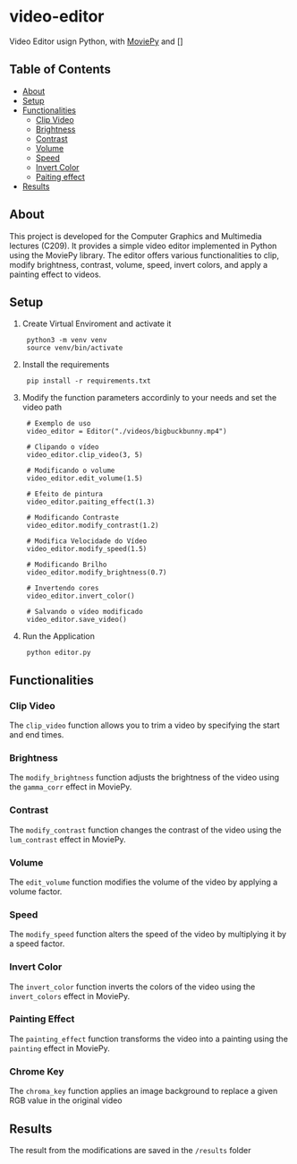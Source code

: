 # video-editor
Video Editor usign Python, with [MoviePy](https://zulko.github.io/moviepy/index.html) and []

## Table of Contents
- [About](#about)
- [Setup](#setup)
- [Functionalities](#functionalities)
  - [Clip Video](#clip-video)
  - [Brightness](#brightness)
  - [Contrast](#contrast)
  - [Volume](#volume)
  - [Speed](#speed)
  - [Invert Color](#invert-color)
  - [Paiting effect](#paiting-effect)
- [Results](#results)

## About
This project is developed for the Computer Graphics and Multimedia lectures (C209). It provides a simple video editor implemented in Python using the MoviePy library. The editor offers various functionalities to clip, modify brightness, contrast, volume, speed, invert colors, and apply a painting effect to videos.


## Setup
1. Create Virtual Enviroment and activate it

        python3 -m venv venv
        source venv/bin/activate

2. Install the requirements

        pip install -r requirements.txt

3. Modify the function parameters accordinly to your needs and set the video path

        # Exemplo de uso
        video_editor = Editor("./videos/bigbuckbunny.mp4")

        # Clipando o vídeo
        video_editor.clip_video(3, 5)

        # Modificando o volume
        video_editor.edit_volume(1.5)

        # Efeito de pintura
        video_editor.paiting_effect(1.3)

        # Modificando Contraste
        video_editor.modify_contrast(1.2)

        # Modifica Velocidade do Vídeo
        video_editor.modify_speed(1.5)

        # Modificando Brilho
        video_editor.modify_brightness(0.7)

        # Invertendo cores
        video_editor.invert_color()

        # Salvando o vídeo modificado
        video_editor.save_video()

4. Run the Application

        python editor.py

## Functionalities
### Clip Video
The `clip_video` function allows you to trim a video by specifying the start and end times.

### Brightness
The `modify_brightness` function adjusts the brightness of the video using the `gamma_corr` effect in MoviePy.

### Contrast
The `modify_contrast` function changes the contrast of the video using the `lum_contrast` effect in MoviePy.

### Volume
The `edit_volume` function modifies the volume of the video by applying a volume factor.

### Speed
The `modify_speed` function alters the speed of the video by multiplying it by a speed factor.

### Invert Color
The `invert_color` function inverts the colors of the video using the `invert_colors` effect in MoviePy.

### Painting Effect
The `painting_effect` function transforms the video into a painting using the `painting` effect in MoviePy.

### Chrome Key
The `chroma_key` function applies an image background to replace a given RGB value in the original video

## Results
The result from the modifications are saved in the `/results` folder